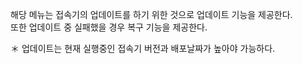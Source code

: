 해당 메뉴는 접속기의 업데이트를 하기 위한 것으로 업데이트 기능을 제공한다.  
또한 업데이트 중 실패했을 경우 복구 기능을 제공한다.

＊ 업데이트는 현재 실행중인 접속기 버전과 배포날짜가 높아야 가능하다.